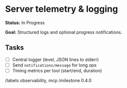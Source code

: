 # Server telemetry & logging

**Status:** In Progress

**Goal:** Structured logs and optional progress notifications.

## Tasks

- [ ] Central logger (level, JSON lines to stderr)
- [ ] Send `notifications/message` for long ops
- [ ] Timing metrics per tool (start/end, duration)

/labels observability, mcp
/milestone 0.4.0
